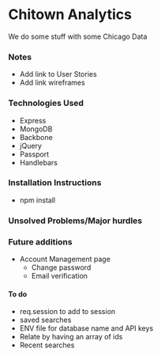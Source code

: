 # Chitown Analytics
We do some stuff with some Chicago Data

### Notes
- Add link to User Stories
- Add link wireframes


### Technologies Used
- Express
- MongoDB
- Backbone
- jQuery
- Passport
- Handlebars

### Installation Instructions
- npm install

### Unsolved Problems/Major hurdles


### Future additions
- Account Management page
  - Change password
  - Email verification


#### To do
- req.session to add to session
- saved searches
- ENV file for database name and API keys
- Relate by having an array of ids
- Recent searches
